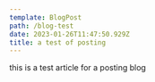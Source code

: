 ```yaml
---
template: BlogPost
path: /blog-test
date: 2023-01-26T11:47:50.929Z
title: a test of posting
---
```

t﻿his is a test article for a posting  blog
